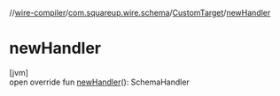 //[wire-compiler](../../../index.md)/[com.squareup.wire.schema](../index.md)/[CustomTarget](index.md)/[newHandler](new-handler.md)

# newHandler

[jvm]\
open override fun [newHandler](new-handler.md)(): SchemaHandler
